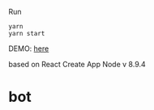 Run

```
yarn
yarn start
```

DEMO: [here](https://cevcode.github.io/test-task/)

based on React Create App
Node v 8.9.4
# bot
